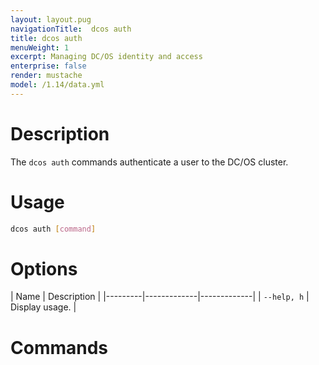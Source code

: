 ```yaml
---
layout: layout.pug
navigationTitle:  dcos auth
title: dcos auth
menuWeight: 1
excerpt: Managing DC/OS identity and access
enterprise: false
render: mustache
model: /1.14/data.yml
---
```


# Description
The `dcos auth` commands authenticate a user to the DC/OS cluster.

# Usage

```bash
dcos auth [command]
```

# Options

| Name | Description |
|---------|-------------|-------------|
| `--help, h`   | Display usage. |

# Commands

